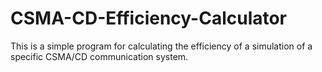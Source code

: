 # CSMA-CD-Efficiency-Calculator
This is a simple program for calculating the efficiency of a simulation of a specific CSMA/CD communication system.
